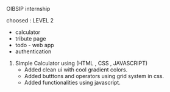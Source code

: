 OIBSIP internship

choosed : LEVEL 2
 - calculator
 - tribute page
 - todo - web app
 - authentication

1. Simple Calculator using (HTML , CSS , JAVASCRIPT)
   - Added clean ui with cool gradient colors.
   - Added butttons and operators using grid system in css.
   - Added functionalities using javascript.
 
